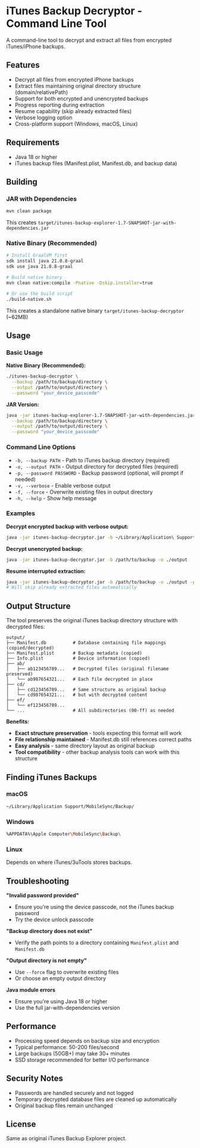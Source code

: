 # iTunes Backup Decryptor - Command Line Tool

A command-line tool to decrypt and extract all files from encrypted iTunes/iPhone backups.

## Features

- Decrypt all files from encrypted iPhone backups
- Extract files maintaining original directory structure (domain/relativePath)
- Support for both encrypted and unencrypted backups
- Progress reporting during extraction
- Resume capability (skip already extracted files)
- Verbose logging option
- Cross-platform support (Windows, macOS, Linux)

## Requirements

- Java 18 or higher
- iTunes backup files (Manifest.plist, Manifest.db, and backup data)

## Building

### JAR with Dependencies
```bash
mvn clean package
```
This creates `target/itunes-backup-explorer-1.7-SNAPSHOT-jar-with-dependencies.jar`

### Native Binary (Recommended)
```bash
# Install GraalVM first
sdk install java 21.0.8-graal
sdk use java 21.0.8-graal

# Build native binary
mvn clean native:compile -Pnative -Dskip.installer=true

# Or use the build script
./build-native.sh
```
This creates a standalone native binary `target/itunes-backup-decryptor` (~62MB)

## Usage

### Basic Usage

**Native Binary (Recommended):**
```bash
./itunes-backup-decryptor \
  --backup /path/to/backup/directory \
  --output /path/to/output/directory \
  --password "your_device_passcode"
```

**JAR Version:**
```bash
java -jar itunes-backup-explorer-1.7-SNAPSHOT-jar-with-dependencies.jar \
  --backup /path/to/backup/directory \
  --output /path/to/output/directory \
  --password "your_device_passcode"
```

### Command Line Options

- `-b, --backup PATH` - Path to iTunes backup directory (required)
- `-o, --output PATH` - Output directory for decrypted files (required)
- `-p, --password PASSWORD` - Backup password (optional, will prompt if needed)
- `-v, --verbose` - Enable verbose output
- `-f, --force` - Overwrite existing files in output directory
- `-h, --help` - Show help message

### Examples

**Decrypt encrypted backup with verbose output:**
```bash
java -jar itunes-backup-decryptor.jar -b ~/Library/Application\ Support/MobileSync/Backup/00008030-001E4C6A3A80802E -o ./extracted_backup -p "1234" -v
```

**Decrypt unencrypted backup:**
```bash
java -jar itunes-backup-decryptor.jar -b /path/to/backup -o ./output
```

**Resume interrupted extraction:**
```bash
java -jar itunes-backup-decryptor.jar -b /path/to/backup -o ./output -p "1234"
# Will skip already extracted files automatically
```

## Output Structure

The tool preserves the original iTunes backup directory structure with decrypted files:

```
output/
├── Manifest.db          # Database containing file mappings (copied/decrypted)
├── Manifest.plist       # Backup metadata (copied)
├── Info.plist           # Device information (copied)
├── ab/
│   ├── ab123456789...   # Decrypted files (original filename preserved)
│   └── ab987654321...   # Each file decrypted in place
├── cd/
│   ├── cd123456789...   # Same structure as original backup
│   └── cd987654321...   # but with decrypted content
├── ef/
│   └── ef123456789...
└── ...                  # All subdirectories (00-ff) as needed
```

**Benefits:**
- **Exact structure preservation** - tools expecting this format will work
- **File relationship maintained** - Manifest.db still references correct paths
- **Easy analysis** - same directory layout as original backup
- **Tool compatibility** - other backup analysis tools can work with this structure

## Finding iTunes Backups

### macOS
```bash
~/Library/Application Support/MobileSync/Backup/
```

### Windows
```bash
%APPDATA%\Apple Computer\MobileSync\Backup\
```

### Linux
Depends on where iTunes/3uTools stores backups.

## Troubleshooting

**"Invalid password provided"**
- Ensure you're using the device passcode, not the iTunes backup password
- Try the device unlock passcode

**"Backup directory does not exist"**
- Verify the path points to a directory containing `Manifest.plist` and `Manifest.db`

**"Output directory is not empty"**
- Use `--force` flag to overwrite existing files
- Or choose an empty output directory

**Java module errors**
- Ensure you're using Java 18 or higher
- Use the full jar-with-dependencies version

## Performance

- Processing speed depends on backup size and encryption
- Typical performance: 50-200 files/second
- Large backups (50GB+) may take 30+ minutes
- SSD storage recommended for better I/O performance

## Security Notes

- Passwords are handled securely and not logged
- Temporary decrypted database files are cleaned up automatically
- Original backup files remain unchanged

## License

Same as original iTunes Backup Explorer project.
